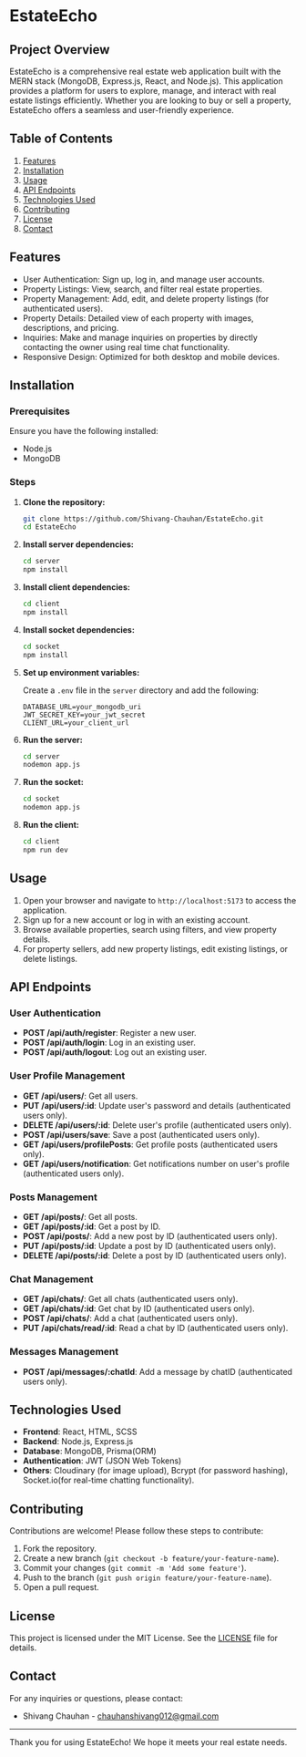 # EstateEcho

## Project Overview

EstateEcho is a comprehensive real estate web application built with the MERN stack (MongoDB, Express.js, React, and Node.js). This application provides a platform for users to explore, manage, and interact with real estate listings efficiently. Whether you are looking to buy or sell a property, EstateEcho offers a seamless and user-friendly experience.
## Table of Contents

1. [Features](#features)
2. [Installation](#installation)
3. [Usage](#usage)
4. [API Endpoints](#api-endpoints)
5. [Technologies Used](#technologies-used)
6. [Contributing](#contributing)
7. [License](#license)
8. [Contact](#contact)

## Features

- User Authentication: Sign up, log in, and manage user accounts.
- Property Listings: View, search, and filter real estate properties.
- Property Management: Add, edit, and delete property listings (for authenticated users).
- Property Details: Detailed view of each property with images, descriptions, and pricing.
- Inquiries: Make and manage inquiries on properties by directly contacting the owner using real time chat functionality.
- Responsive Design: Optimized for both desktop and mobile devices.

## Installation

### Prerequisites

Ensure you have the following installed:

- Node.js
- MongoDB

### Steps

1. **Clone the repository:**

   ```bash
   git clone https://github.com/Shivang-Chauhan/EstateEcho.git
   cd EstateEcho
   ```

2. **Install server dependencies:**

   ```bash
   cd server
   npm install
   ```

3. **Install client dependencies:**

   ```bash
   cd client
   npm install
   ```
   
4. **Install socket dependencies:**

   ```bash
   cd socket
   npm install
   ```

5. **Set up environment variables:**

   Create a `.env` file in the `server` directory and add the following:

   ```plaintext
   DATABASE_URL=your_mongodb_uri
   JWT_SECRET_KEY=your_jwt_secret
   CLIENT_URL=your_client_url
   ```

6. **Run the server:**

   ```bash
   cd server
   nodemon app.js
   ```

7. **Run the socket:**

   ```bash
   cd socket
   nodemon app.js
   ```

8. **Run the client:**

   ```bash
   cd client
   npm run dev
   ```

## Usage

1. Open your browser and navigate to `http://localhost:5173` to access the application.
2. Sign up for a new account or log in with an existing account.
3. Browse available properties, search using filters, and view property details.
4. For property sellers, add new property listings, edit existing listings, or delete listings.

## API Endpoints

### User Authentication

- **POST /api/auth/register**: Register a new user.
- **POST /api/auth/login**: Log in an existing user.
- **POST /api/auth/logout**: Log out an existing user.

### User Profile Management

- **GET /api/users/**: Get all users.
- **PUT /api/users/:id**: Update user's password and details (authenticated users only).
- **DELETE /api/users/:id**: Delete user's profile (authenticated users only).
- **POST /api/users/save**: Save a post (authenticated users only).
- **GET /api/users/profilePosts**: Get profile posts (authenticated users only).
- **GET /api/users/notification**: Get notifications number on user's profile (authenticated users only).

### Posts Management

- **GET /api/posts/**: Get all posts.
- **GET /api/posts/:id**: Get a post by ID.
- **POST /api/posts/**: Add a new post by ID (authenticated users only).
- **PUT /api/posts/:id**: Update a post by ID (authenticated users only).
- **DELETE /api/posts/:id**: Delete a post by ID (authenticated users only).

### Chat Management

- **GET /api/chats/**: Get all chats (authenticated users only).
- **GET /api/chats/:id**: Get chat by ID (authenticated users only).
- **POST /api/chats/**: Add a chat (authenticated users only).
- **PUT /api/chats/read/:id**: Read a chat by ID (authenticated users only).

### Messages Management

- **POST /api/messages/:chatId**: Add a message by chatID (authenticated users only).

## Technologies Used

- **Frontend**: React, HTML, SCSS
- **Backend**: Node.js, Express.js
- **Database**: MongoDB, Prisma(ORM)
- **Authentication**: JWT (JSON Web Tokens)
- **Others**: Cloudinary (for image upload), Bcrypt (for password hashing), Socket.io(for real-time chatting functionality).

## Contributing

Contributions are welcome! Please follow these steps to contribute:

1. Fork the repository.
2. Create a new branch (`git checkout -b feature/your-feature-name`).
3. Commit your changes (`git commit -m 'Add some feature'`).
4. Push to the branch (`git push origin feature/your-feature-name`).
5. Open a pull request.

## License

This project is licensed under the MIT License. See the [LICENSE](LICENSE) file for details.

## Contact

For any inquiries or questions, please contact:

- Shivang Chauhan - [chauhanshivang012@gmail.com](mailto:chauhanshivang012@gmail.com)

---

Thank you for using EstateEcho! We hope it meets your real estate needs.
